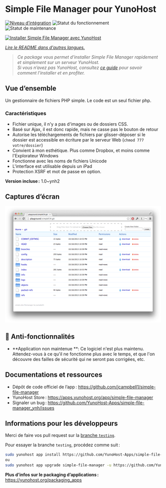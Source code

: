 <!--
Nota bene : ce README est automatiquement généré par <https://github.com/YunoHost/apps/tree/master/tools/readme_generator>
Il NE doit PAS être modifié à la main.
-->

# Simple File Manager pour YunoHost

[![Niveau d’intégration](https://dash.yunohost.org/integration/simple-file-manager.svg)](https://ci-apps.yunohost.org/ci/apps/simple-file-manager/) ![Statut du fonctionnement](https://ci-apps.yunohost.org/ci/badges/simple-file-manager.status.svg) ![Statut de maintenance](https://ci-apps.yunohost.org/ci/badges/simple-file-manager.maintain.svg)

[![Installer Simple File Manager avec YunoHost](https://install-app.yunohost.org/install-with-yunohost.svg)](https://install-app.yunohost.org/?app=simple-file-manager)

*[Lire le README dans d'autres langues.](./ALL_README.md)*

> *Ce package vous permet d’installer Simple File Manager rapidement et simplement sur un serveur YunoHost.*  
> *Si vous n’avez pas YunoHost, consultez [ce guide](https://yunohost.org/install) pour savoir comment l’installer et en profiter.*

## Vue d’ensemble

Un gestionnaire de fichiers PHP simple. Le code est un seul fichier php.

### Caractéristiques

- Fichier unique, il n'y a pas d'images ou de dossiers CSS.
- Basé sur Ajax, il est donc rapide, mais ne casse pas le bouton de retour
- Autorise les téléchargements de fichiers par glisser-déposer si le dossier est accessible en écriture par le serveur Web (`chmod 777 votre/dossier`)
- Convient à mon esthétique. Plus comme Dropbox, et moins comme l'Explorateur Windows
- Fonctionne avec les noms de fichiers Unicode
- L'interface est utilisable depuis un iPad
- Protection XSRF et mot de passe en option.

**Version incluse :** 1.0~ynh2

## Captures d’écran

![Capture d’écran de Simple File Manager](./doc/screenshots/screenshot.png)

## :red_circle: Anti-fonctionnalités

- **Application non maintenue **: Ce logiciel n'est plus maintenu. Attendez-vous à ce qu'il ne fonctionne plus avec le temps, et que l'on découvre des failles de sécurité qui ne seront pas corrigées, etc.

## Documentations et ressources

- Dépôt de code officiel de l’app : <https://github.com/jcampbell1/simple-file-manager>
- YunoHost Store : <https://apps.yunohost.org/app/simple-file-manager>
- Signaler un bug : <https://github.com/YunoHost-Apps/simple-file-manager_ynh/issues>

## Informations pour les développeurs

Merci de faire vos pull request sur la [branche `testing`](https://github.com/YunoHost-Apps/simple-file-manager_ynh/tree/testing).

Pour essayer la branche `testing`, procédez comme suit :

```bash
sudo yunohost app install https://github.com/YunoHost-Apps/simple-file-manager_ynh/tree/testing --debug
ou
sudo yunohost app upgrade simple-file-manager -u https://github.com/YunoHost-Apps/simple-file-manager_ynh/tree/testing --debug
```

**Plus d’infos sur le packaging d’applications :** <https://yunohost.org/packaging_apps>
